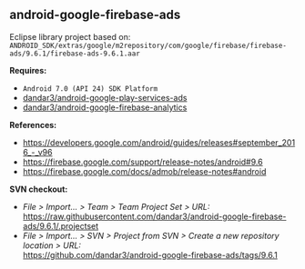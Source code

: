 ## android-google-firebase-ads

Eclipse library project based on:<br/>
`ANDROID_SDK/extras/google/m2repository/com/google/firebase/firebase-ads/9.6.1/firebase-ads-9.6.1.aar`

**Requires:**
- `Android 7.0 (API 24) SDK Platform`
- [dandar3/android-google-play-services-ads](https://github.com/dandar3/android-google-play-services-ads/tree/9.6.1)
- [dandar3/android-google-firebase-analytics](https://github.com/dandar3/android-google-firebase-analytics/tree/9.6.1)

**References:**
- https://developers.google.com/android/guides/releases#september_2016_-_v96
- https://firebase.google.com/support/release-notes/android#9.6
- https://firebase.google.com/docs/admob/release-notes#android

**SVN checkout:**
- _File > Import... > Team > Team Project Set > URL:_<br/>
  https://raw.githubusercontent.com/dandar3/android-google-firebase-ads/9.6.1/.projectset
- _File > Import... > SVN > Project from SVN > Create a new repository location > URL:_<br/> 
  https://github.com/dandar3/android-google-firebase-ads/tags/9.6.1